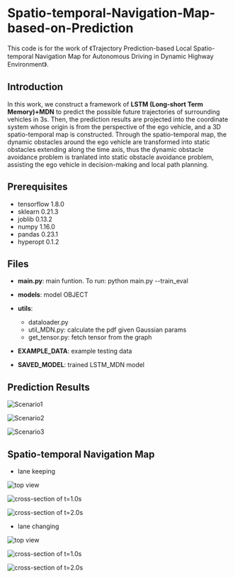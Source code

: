 # Spatio-temporal-Navigation-Map-based-on-Prediction
This code is for the work of 《Trajectory Prediction-based Local Spatio-temporal Navigation Map for Autonomous Driving in Dynamic Highway Environment》.

## Introduction

In this work, we construct a framework of **LSTM (Long-short Term Memory)+MDN** to predict the possible future trajectories of surrounding vehicles in 3s. Then, the prediction results are projected into the coordinate system whose origin is from the perspective of the ego vehicle, and a 3D spatio-temporal map is constructed. Through the spatio-temporal map, the dynamic obstacles around the ego vehicle are transformed into static obstacles extending along the time axis, thus the dynamic obstacle avoidance problem is tranlated into static obstacle avoidance problem, assisting the ego vehicle in decision-making and local path planning.

## Prerequisites

* tensorflow 1.8.0
* sklearn 0.21.3
* joblib 0.13.2
* numpy 1.16.0
* pandas 0.23.1
* hyperopt 0.1.2 

## Files

* **main.py**: main funtion. To run: python main.py --train_eval  
* **models**: model OBJECT  
* **utils**: 

  * dataloader.py    
  * util_MDN.py: calculate the pdf given Gaussian params  
  * get_tensor.py: fetch tensor from the graph  
* **EXAMPLE_DATA**: example testing data  
* **SAVED_MODEL**: trained LSTM_MDN model

## Prediction Results

![Scenario1](https://github.com/zt600158/Spatio-temporal-Navigation-Map-based-on-Prediction/blob/master/figs/scenario1.jpeg)

![Scenario2](https://github.com/zt600158/Spatio-temporal-Navigation-Map-based-on-Prediction/blob/master/figs/scenario2.jpeg)

![Scenario3](https://github.com/zt600158/Spatio-temporal-Navigation-Map-based-on-Prediction/blob/master/figs/scenario3.jpeg)

## Spatio-temporal Navigation Map

* lane keeping  

![top view](https://github.com/zt600158/Spatio-temporal-Navigation-Map-based-on-Prediction/blob/master/figs/top_view_keep.jpg)

![cross-section of t=1.0s](https://github.com/zt600158/Spatio-temporal-Navigation-Map-based-on-Prediction/blob/master/figs/lane_keep_t10)

![cross-section of t=2.0s](https://github.com/zt600158/Spatio-temporal-Navigation-Map-based-on-Prediction/blob/master/figs/lane_keep_t20)

* lane changing  

![top view](https://github.com/zt600158/Spatio-temporal-Navigation-Map-based-on-Prediction/blob/master/figs/top_view_change.jpg)

![cross-section of t=1.0s](https://github.com/zt600158/Spatio-temporal-Navigation-Map-based-on-Prediction/blob/master/figs/lane_change_t10)

![cross-section of t=2.0s](https://github.com/zt600158/Spatio-temporal-Navigation-Map-based-on-Prediction/blob/master/figs/lane_change_t20)

